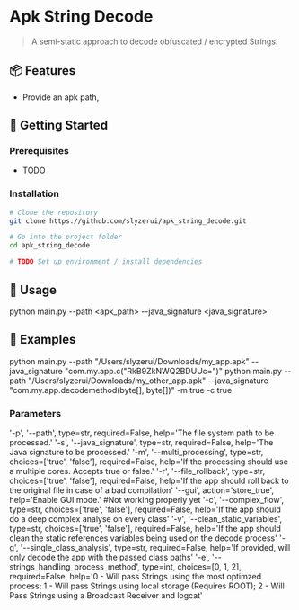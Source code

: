 # Apk String Decode

> A semi-static approach to decode obfuscated / encrypted Strings.

## 📦 Features

- Provide an apk path, 
## 🚀 Getting Started

### Prerequisites

- TODO

### Installation

```bash
# Clone the repository
git clone https://github.com/slyzerui/apk_string_decode.git

# Go into the project folder
cd apk_string_decode

# TODO Set up environment / install dependencies
```

## 🧪 Usage
python main.py  --path <apk_path> --java_signature <java_signature>

## 📘 Examples
python main.py  --path "/Users/slyzerui/Downloads/my_app.apk" --java_signature "com.my.app.c("RkB9ZkNWQ2BDUUc=")"
python main.py  --path "/Users/slyzerui/Downloads/my_other_app.apk" --java_signature "com.my.app.decodemethod(byte[], byte[])" -m true -c true


### Parameters
'-p', '--path', type=str, required=False, help='The file system path to be processed.'
'-s', '--java_signature', type=str, required=False, help='The Java signature to be processed.'
'-m', '--multi_processing', type=str, choices=['true', 'false'], required=False, help='If the processing should use a multiple cores. Accepts true or false.'
'-r', '--file_rollback', type=str, choices=['true', 'false'], required=False, help='If the app should roll back to the original file in case of a bad compilation'
'--gui', action='store_true', help='Enable GUI mode.' #Not working properly yet
'-c', '--complex_flow', type=str, choices=['true', 'false'], required=False, help='If the app should do a deep complex analyse on every class'
'-v', '--clean_static_variables', type=str, choices=['true', 'false'], required=False, help='If the app should clean the static references variables being used on the decode process'
'-g', '--single_class_analysis', type=str, required=False, help='If provided, will only decode the app with the passed class paths'
'-e', '--strings_handling_process_method', type=int, choices=[0, 1, 2], required=False, help='0 - Will pass Strings using the most optimzed process; 1 - Will pass Strings using local storage (Requires ROOT); 2 - Will Pass Strings using a Broadcast Receiver and logcat'


